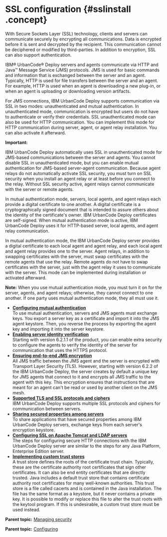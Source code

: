 # SSL configuration {#sslinstall .concept}

With Secure Sockets Layer \(SSL\) technology, clients and servers can communicate securely by encrypting all communications. Data is encrypted before it is sent and decrypted by the recipient. This communication cannot be deciphered or modified by third-parties. In addition to encryption, SSL can also support authentication.

IBM® UrbanCode® Deploy servers and agents communicate via HTTP and Java™ Message Service \(JMS\) protocols. JMS is used for basic commands and information that is exchanged between the server and an agent. Typically, HTTP is used for file transfers between the server and an agent. For example, HTTP is used when an agent is downloading a new plug-in, or when an agent is uploading or downloading version artifacts.

For JMS connections, IBM UrbanCode Deploy supports communication via SSL in two modes: unauthenticated and mutual authentication. In unauthenticated mode, communication is encrypted but users do not have to authenticate or verify their credentials. SSL unauthenticated mode can also be used for HTTP communication. You can implement this mode for HTTP communication during server, agent, or agent relay installation. You can also activate it afterward.

**Important:** 

IBM UrbanCode Deploy automatically uses SSL in unauthenticated mode for JMS-based communications between the server and agents. You cannot disable SSL in unauthenticated mode, but you can enable mutual authentication for JMS-based server-agent communication. Because agent relays do not automatically activate SSL security, you must turn on SSL security when you install an agent relay or at least before you connect to the relay. Without SSL security active, agent relays cannot communicate with the server or remote agents.

In mutual authentication mode, servers, local agents, and agent relays each provide a digital certificate to one another. A digital certificate is a cryptographically signed document that is intended to assure others about the identity of the certificate's owner. IBM UrbanCode Deploy certificates are self-signed. When mutual authentication mode is active, IBM UrbanCode Deploy uses it for HTTP-based server, local agents, and agent relay communication.

In mutual authentication mode, the IBM UrbanCode Deploy server provides a digital certificate to each local agent and agent relay, and each local agent and agent relay provides one to the server. Agent relays, in addition to swapping certificates with the server, must swap certificates with the remote agents that use the relay. Remote agents do not have to swap certificates with the server, just with the agent relay it uses to communicate with the server. This mode can be implemented during installation or activated afterward.

**Note:** When you use mutual authentication mode, you must turn it on for the server, agents, and agent relays; otherwise, they cannot connect to one another. If one party uses mutual authentication mode, they all must use it.

-   **[Configuring mutual authentication](../../com.ibm.udeploy.install.doc/topics/ssl_mutual_auth.md)**  
To use mutual authentication, servers and JMS agents must exchange keys. You export a server key as a certificate and import it into the JMS agent keystore. Then, you reverse the process by exporting the agent key and importing it into the server keystore.
-   **[Enabling server identity verification](../../com.ibm.udeploy.install.doc/topics/ssl_addl_security.md)**  
Starting with version 6.2.1.1 of the product, you can enable extra security to configure the agents to verify the identity of the server for communication that uses the HTTPS protocol.
-   **[Ensuring end-to-end JMS encryption](../../com.ibm.udeploy.install.doc/topics/ssl_addl_security_2.md)**  
All JMS traffic between the JMS agent and the server is encrypted with Transport Layer Security \(TLS\). However, starting with version 6.2.2 of the IBM UrbanCode Deploy, the server creates by default a unique key for JMS agents that connect to it and encrypts all JMS traffic to the agent with this key. This encryption ensures that instructions that are meant for an agent can't be read or used by another client on the JMS mesh.
-   **[Supported TLS and SSL protocols and ciphers](../../com.ibm.udeploy.install.doc/topics/ssl_compatibility.md)**  
IBM UrbanCode Deploy supports multiple SSL protocols and ciphers for communication between servers.
-   **[Sharing secured properties among servers](../../com.ibm.udeploy.install.doc/topics/ssl_mutual_authServers.md)**  
To share applications that have secured properties among IBM UrbanCode Deploy servers, exchange keys from each server's encryption keystore.
-   **[Configuring SSL on Apache Tomcat and LDAP servers](../../com.ibm.udeploy.doc/topics/ssl_config.md)**  
The steps for configuring secure HTTP connections with the IBM UrbanCode Deploy server are similar to the steps for any Java Platform, Enterprise Edition server.
-   **[Implementing custom trust stores](../../com.ibm.udeploy.admin.doc/topics/ssl_truststores.md)**  
A trust store defines the roots of the certificate trust chain. Typically, these are the certificate authority root certificates that sign other certificates. It can also be end entity certificates that are directly trusted. Java includes a default trust store that contains certificate authority root certificates for many well-known authorities. This trust store is a file called cacerts and is contained in the Java installation. The file has the same format as a keystore, but it never contains a private key. It is possible to modify or replace this file to alter the trust roots with the keytool program. If this is undesirable, a custom trust store must be used instead.

**Parent topic:** [Managing security](../../com.ibm.udeploy.admin.doc/topics/security_ch.md)

**Parent topic:** [Configuring](../topics/c_node_configuring.md)

